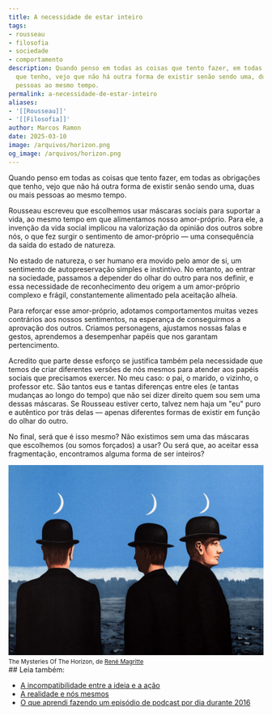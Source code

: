 ```yaml
---
title: A necessidade de estar inteiro
tags:
- rousseau
- filosofia
- sociedade
- comportamento
description: Quando penso em todas as coisas que tento fazer, em todas as obrigações
  que tenho, vejo que não há outra forma de existir senão sendo uma, duas ou mais
  pessoas ao mesmo tempo.
permalink: a-necessidade-de-estar-inteiro
aliases:
- '[[Rousseau]]'
- '[[Filosofia]]'
author: Marcos Ramon
date: 2025-03-10
image: /arquivos/horizon.png
og_image: /arquivos/horizon.png
---
```

Quando penso em todas as coisas que tento fazer, em todas as obrigações que tenho, vejo que não há outra forma de existir senão sendo uma, duas ou mais pessoas ao mesmo tempo.

Rousseau escreveu que escolhemos usar máscaras sociais para suportar a vida, ao mesmo tempo em que alimentamos nosso amor-próprio. Para ele, a invenção da vida social implicou na valorização da opinião dos outros sobre nós, o que fez surgir o sentimento de amor-próprio — uma consequência da saída do estado de natureza. 

No estado de natureza, o ser humano era movido pelo amor de si, um sentimento de autopreservação simples e instintivo. No entanto, ao entrar na sociedade, passamos a depender do olhar do outro para nos definir, e essa necessidade de reconhecimento deu origem a um amor-próprio complexo e frágil, constantemente alimentado pela aceitação alheia.

Para reforçar esse amor-próprio, adotamos comportamentos muitas vezes contrários aos nossos sentimentos, na esperança de conseguirmos a aprovação dos outros. Criamos personagens, ajustamos nossas falas e gestos, aprendemos a desempenhar papéis que nos garantam pertencimento.

Acredito que parte desse esforço se justifica também pela necessidade que temos de criar diferentes versões de nós mesmos para atender aos papéis sociais que precisamos exercer. No meu caso: o pai, o marido, o vizinho, o professor etc. São tantos eus e tantas diferenças entre eles (e tantas mudanças ao longo do tempo) que não sei dizer direito quem sou sem uma dessas máscaras. Se Rousseau estiver certo, talvez nem haja um "eu" puro e autêntico por trás delas — apenas diferentes formas de existir em função do olhar do outro.

No final, será que é isso mesmo? Não existimos sem uma das máscaras que escolhemos (ou somos forçados) a usar? Ou será que, ao aceitar essa fragmentação, encontramos alguma forma de ser inteiros?

<img src="/assets/img/horizon.png">
<small>The Mysteries Of The Horizon, de <a href="https://pt.wikipedia.org/wiki/Ren%C3%A9_Magritte">René Magritte</a></small>

<div class="leia-tambem" markdown="1">
## Leia também:

- <a href="/a-incompatibilidade-entre-a-ideia-e-a-acao">A incompatibilidade entre a ideia e a ação</a>
- <a href="/a-realidade-e-nos-mesmos">A realidade e nós mesmos</a>
- <a href="/o-que-aprendi-fazendo-um-episodio-de-podcast-por-dia-durante-2016">O que aprendi fazendo um episódio de podcast por dia durante 2016</a>
</div>